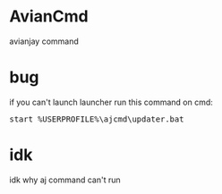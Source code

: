 # AvianCmd
avianjay command
# bug
if you can't launch launcher
run this command on cmd:
<pre>start %USERPROFILE%\ajcmd\updater.bat</pre>
# idk
idk why aj command can't run
